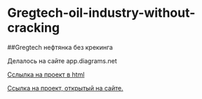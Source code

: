 # Gregtech-oil-industry-without-cracking

##Gregtech нефтянка без крекинга

Делалось на сайте app.diagrams.net

[Cслылка на проект в html](./source/index.html)

[Ссылка на проект, открытый на сайте.](https://viewer.diagrams.net/?tags=%7B%7D&highlight=0000ff&edit=_blank&layers=1&nav=1&title=%D0%BD%D0%B5%D1%84%D1%82%D1%8F%D0%BD%D0%BA%D0%B0%20%D0%B3%D1%80%D0%B5%D0%B3%D1%82%D0%B5%D1%85.drawio#R7V1tc6M4tv41qer%2BkBSSEIiPjp1MtmZ3srt9586d%2FbLlTpyX2%2B447bjf9tcv2EgWRwJkkASJlarJtDFgBz16zvs5J2T6%2Bccv6%2Fnzw99Wt4vlCY5uf5yQ2QnGcRLlv4sDP3cH0jjeHbhfP97uDqH9gQ%2BP%2F1mUB8vr7r8%2B3i5eKiduVqvl5vG5evBm9fS0uNlUjs3X69X36ml3q2X1U5%2Fn9wvlwIeb%2BVI9%2Bsfj7eZhdxTTKNq%2FcbV4vH%2FgHx3zdz7Obz7dr1dfn8oPPMHkcvuze%2FvznN%2BsPP%2FlYX67%2Bi4dIhcnZLperTa7f33%2BMV0si2fLn9vuusuad8UXXy%2BeNiYXLH%2BdXXwjv5Ev%2F%2Fr09SP74%2FyXf8z%2BfVre5dt8%2BXXB%2F4xkmd%2Fv%2FG6V3zb%2F1puf5aNKvnxd8TdOX7YLOclPwPQ5x8L5%2Fv38X%2Ffl%2F7c3%2BtjvLrPoZIKK3%2Bf0ZIZOWLT99%2BxM3H7d%2B%2F7ns%2B3vaHv%2FePsbl0fKD8mf6kf4d%2BXHds%2BIH8aVL4K30FgUDz%2FK3%2F7%2B8LhZfHie3xTvfs%2B3Un7sYfN5mb9C%2BT9fNuvVJ4FAUv4B5XbBVNxfXm6%2Bdov1ZvFDOlQu%2Fy%2BL1efFZv0zP4Vv1hKJ5VaNWfn6%2Bx74iJTHHiTM8%2FPm5V67F3fewy3%2FR4m4A9CHa9H3bLKoNGpY1OxSAY38793vHbAupCWf8IWXT6Db3yk%2FOKneU1zFJDARBUDPtUjJl2%2Bjg8N0tVyt8yNPq6dF8dc%2FLpfg0Hz5eP%2BUv7zJQbHIj58XYHjM2W1SvvH58fa2%2BBgt%2FqoIlQBHxevyS%2BohagGSBEBSRWQa%2BURkUotIIxojuIUMTVm1%2FkYFtGcSnAVf5b%2Bntdyko7E%2BfFXc%2FXL%2B%2BXFZLNzVYvltUcCuiiKCXaEGEBnTwMYvkaX9YIObiKxG%2BkUVmin5aYhlxpGrZcZRdZ3TRLPOOnpIXK0z67nOTbtat85cPG2P452Cgg9Vfeo%2FVEi93UfsJOa5JMv4u8MAyxd%2FIKwDFvYJLEw0yAIP%2BObr%2Btv2%2BRYPcPF0OynMn0L4L%2BcvL4831Qesyva2x43Y9rb5X%2FN%2FxVVnlL%2F8U3xk%2FmL2o7zl7tVP%2FurH40a6LH%2F1p%2FTO%2FqLixU%2FpS3F95nZxN%2F%2B6xdhy%2FnGxPBe2Vd0Jq%2FXtYg20oarWtLXHptMkOQxFL6uv65tFu4qwma%2FvF5t202pxWzFAVUxKmKMayPFj68Vyvnn8VjVbdTgsP%2BHvq8etqlFC%2FhTRKuYjiOXdH15eJtuR4E4E3giBG%2B2ejHKjHK7zn9Jpz8UJL8rOEU%2Bmx2aK2zdT2%2F4x3zEC%2Bak59PfbTN5k0p6r2WYqjhXMo4%2Bk0HNkBkBe8J4GvFduZA3NtFbpMPbRxF31y%2FNDlY36T%2BqgbNjzrxjpG7Evqxcqtpmp%2FuHMgCGq4XuFP7h%2F5lsK9eNpAEpfojEaE58qH2KZKpVy8uRPYrXePKzuV0%2Fz5cX%2BKGD1%2FTl%2FXa2ey4P%2Fv9hsfpbPd%2F51s6quSg%2F96qAFlUQSIXd3RCusnChoJDWUWHwBWkXWYbKoXtGpETAImLk0AuDa3dGqVCEal4WRK9xMDiBWIwcwzZlmGkW27nfxe%2F7n%2F2UgopI9sjma7%2B4qOLctNJIqTIipN8SZ0OAMOrjRqjU%2BkaEGXjV09zp3Zw385obk%2F3nRudmodG5M21RlY507qt4pg1J4cBsz1kVOD7Qxq7LcGO4qBPkGQBL895vBhQlaYb2bm60M7w53HvhvgzsZl40J8U6xJbjHaV%2B413xhYHdQmDIAz8fV83nug1PNhBq4Qq15bzR7qeO%2BMNZ5xTs1nqNmueXbq8O9D2PZcgCRWdRxy8XAP5TBvevYq5Ma6E6O5EcNwlvw3UXGvFIPv7E4Ska1NwjwVCYoOoukH9xROIHbxkl2lkk%2FbAhR5Ub0pBaUOs9qXAexc6CPSbKUMEtkykA5vJI22ihe%2FX2xfszXpshQ2h7svjW5OHrte5MxO3szA66j2LMUwx43jI%2Bg2aGboxbJrw2gwksEc20OhSTGAOnNUsiWuABfP0k9iAsUcdo6xIP%2F2n32d3fFMloTYLYMmjQ23HiOvP4KJBOYvQb9sJagTwH0Wdps1MPzUx9bJdUFsY9JUEjGfoYr26PQoBsddfkLewqUaWyMb6eRiicGFR1jjYlVxVNqaPcfLJDSrGlXuhJIibKrXru4IbmNXxNUq9vnuG2j6%2BUUbnGY21IN2%2FeocYphZOqdM95%2B%2FdLgNeUTRb3CNvsnQ1LG%2BkSb2XxIepC9OHR0PDHkGOgkKNKVTnhNg0l1tRPDu%2FuTpC3l2ZPnZQDfSTou05RgCNquTn%2BSdBP%2B9uRz2sAybyGhazol%2BX%2F6ndaK%2Fh4Skw0nMWusP5DUhcRuOBS0FPj4EHJlSKbwK7MWSxJewIvuHCu5TBUQErZKbFel91veVx2t3S7OGi871JN%2FJoW6kJIoV7Ov2ncoMcx7srYlYtq4JY4hlbhhh%2FhAbWzqL3GbS5wopY1ZM4crFyAv7kBNIW1RirIrY9%2FZfolkNJ57Mhdra2VRhr2bi8UiD2wuKkqMzlzUqf4Iquj2SrCtJs50yjP2l2bpOs%2FYlN7ScSUaIyhwY67WH54GBvzKni1CpmacfLhWAf2K665iWn3Cg9ddMax55OQtPXI6tlI3NpbuBuMicBFM7E7gxLhSZFztCIiaJdKNwAnwQSSZGYH7qxQR7vQjNs7QeYl0e%2B6LHkqPqR8cUdN6k567IdvmSMUxwyllCeZeYg5p0nFvZLC7GryRJcdhBpQoro25dQMmqswO28qCz%2BOA7WFqFfTdHlCfMYz%2F9MZx1f%2FtCsdqzkbAsVccJ258d618TKGuYgvHoFI8ackIhOfTxAt%2Fq7HQgHu%2FuPcUC30tuE%2BoD9ynwRwYGve%2B9Bbg%2BlLSTcaCe%2BQF9xo%2FfcC9T9ynpj6gI8F96qOdAcqCfj%2B0nTqO2Dw0L3kDJ8fwC2r20PAzTaf1DD8fUp%2BpdV9X%2BMN1fGBaRl1%2F%2FHe7YoL3CsTddLn3Er1jwFrSRe%2F8NidnuqkYIXwnaKUHiWBDEmGmprqf8B0FXJLA1Enj5GaYHdA7t9l6hoaF%2BpSujXo64P2QvCH93mht9e8wj980H2lkzRMQbCbVNWIXg0iH734eCDcnEpcq2mtXCBu6RvWuKY3OxN4t67t3TXM81Xcz45Q%2BN1qpCmmYq4d7z4uo%2BSCgN7Go2RtAYEn5geejyIu7mH%2FqEdtvTpq8GW8UFBMnO%2BVgfAP8kZbMfhb1O1%2FUBjvGd3M1V8C3c3w7ynKyjG838MMkuMeGhR8m2I8igjGsZnFURwuBjFrKaBWtH%2FnIO8r1mYB8Ezug7M5s2ifXx5bBnrYMUmpkHWWQHrxlIjiVy8uWiYMu3rRlOozh8CJgxjHmx7f%2Bznyo70xfyJvJc9Nn5XTifbXuuaUmTu%2BmyVXy3lZHqOJvCZOJLHSVwjzFra2plLsqYYQ0Xvqjo2qrjVp7UHVmSNWIa%2BiuFRsYY2UQiJb0GlbTVdmtSwWFypjXiH1P2Xlp9oaxzx831Eem0oxbPtBwp5vg6N30KralRKAoPsK2kgno0JcSjQJANAqAs5SVLNbiYDKrQQC2p0eiJAsQ2LPKYBBANKiADWKwu0jLTHuIo9iNn%2BpQSZSCHgFZS564cr6PgbyZfiBvYUnnjEVqeCu%2BQpE1Azg7xpbIkLgyXbqlX9lV41Mhkk9F7nSW2fKmXC08JNKOb8X3Y2qlJWdeRVUURFXTWJnX0eHUdAAN102dtyAGTo7UcKqsJkmXVXU7w2xf35NsmJ%2F2w8G7ckR71VMHINiG1XRYVPuecFRr33evZn7m4cRhrx7PXvVU1p%2FA8mbDlnOtfcNNh1n73queMkGzoAQ7qVQVMy%2FaHTYckAM7bJAyPYNHBh2LC82UwsLyjiVrO61a4eiETcNIKqvWOFOtcb%2F1rmIERaXmb7fGL8%2FzJ5NVri1Z3oYhYiU9plNiTP2HlLfJ%2F%2FzdF5byZa7fVLV0CuEjYDEcfNKQU%2B4k8CDSQwxa3Yyk5wKMgZNmzUs530%2B%2BSFRLd8WC9xJqW7qTfdYXW5m5i2E0ROUFf%2B2%2BAae1QeShmzYPMT6jpLraGj%2B0WByZumAWtkXqygJ1uaEuZExdvrrT1dS%2Fjqf1gnhofokp%2Fx1rqOoYKKnGCTkcHyFNHo9CUG66bxh00ri7u7nZFkNY6Bog10wI75llVxoxzdxg45r3A4c8xIaOMvVGwONGDPtrHKr3EdhrizbrffAPJF46EyJdXydLZm6%2BxtPi%2FdMtewoHSs6ndcqgYckIMGnd868%2FWzYB%2FSl109awjn8hii3y73Ddjw7i3w402jn64bL%2FkXHRPhpXB6QElgBB74opQyc1laDeOiAhTfaVTd9fdllhtT0vqj5BJjmZRRqg5HbeX8VKlh0VRwI3cpLc3WWZK%2B6EvX213Bn75U6dF3mE3Ol9AJMgLwOaG5ciCnuodqY5Ba7wRo5pDofMCDd9TxA2dfTgyE3B18HZ8XD6i5dgP6537dgRsxNJYE6PzJCAQTGiKcbJvMpCLvoGmNrcxY7wVBtqrO1jU6rw1P43y86y6pBCwvJD8k83uQhzlrnjxF8DVDW797XLuemU5P9pd0Jtl6O2JsBVTcClSZyabhJjn2VfUxfmJnVWAimcz%2BmoEpum8Bu3tFeCFzDUcj4s%2FvSSrcWp4ahVWAexSuOEWxS72XLec9F9eNtTTSRr7%2Bqh3JkjMiGo5ALfOcixpMXG3ClUjL%2BQjtuqBdzejEgfntqqjsfsCJMcYYckpmuQoFPYoPfT3kwPg8DqMc70%2BNh%2FpoepA4AP%2FxiJUg%2F7pyeGlUPtw0EMfVseE0tYyNCcJIzGWLsrbucvD%2BLv7L4REDZvFDGOFuspUAziFj0Zno8iL%2FmaWN8qYoKVyNJFJWpkq%2BliesVs9ZwgODRd7KZSUOC2jXV9K3RNF52pFAi%2F7YBXl%2F62Lj0jxtlcgjBGomkQ6J5OrfgOY5h0hRtv69qTSFT3xGvXGYw8idVNlbbtqhF6Es33i3VXInR3d3UlkqQL9l%2BbY7H1fOolj5LoYpmd5Z674Fbr3pLCAYQQeSOfRmdRRFq28vYVHGW2l5rx1twQcpPf0NNgNPPAvCj%2FHIm4hAF6JWnZlCRgXztno9jgN0YR9rIPdal7R27mN4jsHnuJENO9REwH1xpvkn42Ch8GESAxHCTGUZuLEIF02DJhQ3OFH%2F2CaHjNZq4UktKQUU0yssie2saDsmhcaVRKrvHlpcNcY6qkv%2BjbDuiUAndtB0hzSmfJJ9X1eMNcNkBeM1ccDTjQjcNbpawINKtCphlVrf38BV226aH2eFDTnsdTW5ay4EIc35UJX5ZseH4pBfFT6QTcdsm5cvIxE6vwHzTTauqVVmOkPHoPGmNX9not7NxH0zSuHuGG8tCaZlxneNdqmm1XuNE0MRoE6wGz0pmJp%2B7Qe18z95U6GoeLYDE89dL6lfQvbkdZk7Iwk8T4BU%2FEE0l5vCJTL%2F%2FFadXKlGHlP8qGl%2F%2BgPwNCKVXlv650BWq11uR%2FbsUFTnTCiVw6G3CidSdiNyaDnX8TSj0wGX9OfZissQuSnHA8kZxAaj4RK48PRlEGaTeOKYrCYe0o01CUbmCMuy5JsZrO%2BLYIqGmco8OMATHAysDU8KS2ZdAFHcEYnnEJOvQMKdN4LSmAGSLgK1dp8%2BALXPEsVnm2oMetpjYh5Qymw%2FIU6zTIQXo9G%2Bh3bnMWGcFntLK0mW5MIKYqecLZNRbJMzl6%2Fa6JXrkfSjilDPO6%2BrCucSjRF%2BuKCQiS1HdkLSsOe8R8kB8LVk7RoOjuzrqVYwxm5gbMh8fFIdajlu6FrVe4EtiauPg%2BnK12EmTV5tJ9SxfYMY56RlFUp4DKIjzS2D8ORXjNtGfM62YRn6MaSW65ixImdjQ6pUubHBOMFHv6smpVS%2BW9x6AHKjKOaGxov9kTVG38cWwC0E3n89g47X6s46KjZvGnnO8j2RUHvDZNy5Iy2Q%2Fqa%2BMD55jnoDq3WmA5BEemdaMFNhxjmRf9r2ZQ9qUk6mVpKw9OJ1fM3uB0go9QE4SDu3jXleEGpyPeYyVwomUZTo3TF9JxVPIjDExSgltsWHgB9uJz5oV5AbG2EWtcHO1rbKyScEMMx6jby%2B4KYBsYbBhZryzul9yCQ%2FBjaEjgcVi9KFOG7HgQgFjTJSEA0DMArZuj%2FTiJDMJJdR6DvY%2FgFSTcDw0l3glhLFCiIao5NCSo9ahmTz%2B%2FbqKVzSKymRTrYVKUh1ajj%2BMo7%2FIyi0dM3WubxeMuQ5LWT3UqHknvVc%2BYFG2WZzLRfQiSnfMWvZHSt3cHmkQKGWLJiRkpabe7L%2F0WoQMzxGJNBaDnQU6JJrxsdQxtn1ISWH16Vj3aXGDqF0Zm2dsup4Qp2QuUDk5NSX1Vsx10yXSElNBIpMxjZ8o51dnsAYf9aQ7UOSWa5p1El0PjEIb9JWQjDDMVB0jRlCY60AWI2aE6Uy3MnSBN64d%2B2cFYLFFXqXntQCKysoimrUMRGioa21zhD9e5qI%2FePb8fF3D8AESMXh0OIFmoP3djr6fGWcicJcZir6eOm1%2Ftqx9VoyuSJvGCdy8khYlWRE6HHOPaLzh999s1fh9butsRuB6UDjIYa0jNa3YyRiErxU1maWqalYLRWLJSADrTtsqKlgscZaWkmt4ZpXolVHWV%2BmRnZyzRJpWOX0jp8Ei5SpDnG9ayUt1gcuzV1GMhddgRIRmnuhvPfnJNSKCcPG1rgdpygStCcuycaFICwVw%2BmcHMQz1HY0SmOiPSqycrx2igN4OC7qgYEHFSKerOInbSocV%2FD8bkPGjQA2gcs0YRnLuUlCl0xonF4AJX9dzYLWNmcrSq2hzozTOp34ZDJDFgWORXgdTX22YizC20exHNFOudVNZVdZxUAgBy0NzeXFs%2F9eFpcoyTbhGpbVDUphG4G0yXhjQwJwZPZjwpnLqZqNW3tJfPYTYt7Y29zLHhLvjR0mujQ72S%2FpRKX0eE26x8FC3UfM%2F0atIh3TG9wglqoj1pmzvJHbvS%2Fp12m3PrJoqrUaiFjZHbtxrkgPmVWNOB0nPgltanyPXGwG%2Fzq93qlms9XR7hGhOd29jrGucrdPRalJvgfGbcOYKrzWMJzmf1ftnerYmnV2R6fX01rl7DfoLWMVE3O%2FIaI8JRiBE52exiCxts9pEVU0Uas8RmH%2FIs0hVByOUPct1EVLEp9hcynjB6BLQBdIRY4xlEiV%2FaCJ4WR7SBDGlDdMUcOlDCO66I5lNtM49gj93My8gj%2FmC9s9pF1dv8pokK6Dd0BPpNaHwxdGVw5MYnrGEiAkoKuZTy1XiHzwUNYLMtFc3BZj19oCf%2F9C9DbxY7sv9dNEEExTFHIXxiA%2BOaeZU9PCAa6MA2HZi3Gh5Jr30KwZk1j8ZRLkDcwHOsJTt09EkxHlGpt5ujLKr2JuMiKr8JQAqBacx8zwRWX5NlnFyWHpxcBkLLDQUI2uICtbFCp1qt2i%2F%2BTrqz%2FJ0rbT4ObTlc%2B5QGS4hLvQluAvwBosl0W%2BKbuxAYDpLbjeRG5h00R6bII9eKvMxtM4XntMVVEl%2BOSm664YkkalfwPbvBBfADT5jPlDtxNZpBcMZgVQYG09ddzZNLoO%2FVR8GWeOJ9WLGThvhK2VKnVfm1MhQWHT6YiEMw0Y22VZxmpm3hcXXvFN%2Fc2Sx00JMK9PsYroWGR30qi0G4ZPhoHWaBCdwwgWkFR25%2Bj4wJ%2BmccdytwfFUM4VeHUJhDp0N4Zg7X5jmSXNZyqY3aBHh2aoSfMqFN1O84KIAMzvZ6CIOsJarJu0epBsLO6mvEfAZnOo9coI14qLjA4plN0NXxqWHpd9%2BvcLyYxlHX9HLqDNMkpJe7Uej4BA6DWR14XAodCdb%2B4JAYR1bEvvU1F8ItE5jbLnDk5OQP1qNuqRGQp2hcss2NDBOB3vE4JTiBjsG0OAYIENiMYXgIUBxklhuZZdxZhI1FZoFsFRT5aNUqHpQz41Du4VUmW51uXzQIpwarzmVrJ%2FGxcvfZ6BioEfaYo6Y9l9x1vY5DCkRh1l9eWqfGzJQa%2BT2dJzNEaXQWST%2B4AkYWZ0WrSfHDqve3lOiQgpE6zAv9xkEBGBrljlqLKQDLgBeNJdEQQG49P47b6myhOzD2slOCx2%2FonZKNpIVuCmMsSQtiY6jeHHpBHPuYZc6LigLEh4K4q5riAPHy%2BSZBqx8a4lztGBvEvUyCEM%2FJySBnqxOhL5Xcjsu2GLdSzWV77JffWjGPY7%2BSmsa%2Brb5hd7VicXr0VOnGN8yTzNqpMk5sU2VPSPQf9dw8yzCW3LTySGe1H3SHIc%2F2OkTLxbnyIEV5LDAv0Q0caMqBUCAj4fFt6xnrLneNZxAdMQm60Rdj09mHo%2BkHB91OiMtjtwojDRbL0AhE47BYsrQZgK0XpC02eYYaz3cF8NBcbGCAYzqyngRxzfzW%2BnHVmgKWnhpXkR11fOM5UtCSdy%2F12spo3elgcSAIR4aocd%2F%2B0Rmi%2Feep1s%2Bsv87vdX6FLfHI9T8t3Wh6fbIfFxPMSvOKKCNK8zpyCNPgW3NDadQ07xLTkVGahQlEnfswCddVw%2ByCN5%2BEiJRhecP3YbIwmqxrG5qaBe%2BFIedgGb4NjQKi4dvQJKFVvBsDmxrrzwkdmbCxoD%2BjJl4xbHQqLPhphVgOU25rv8hgyi3S0JAfez3Tlfvr6AYmf1qkm5Ao6YZu%2BJIZ0A22TTfdQiYsrfZTYS0O67YLXCWFRb3ZsLVvQ%2F8bzXazeARxnlep9KDugN2zdEwaVPhlW58WAkhVF8peW3MVd1k6ScjZdcS22JBtEbHuSbDDtlkb28KEi4MvQIh54Wf8Svh5MqvmSTZwMqkwM%2BTqWeDqvlzNQEsNbUalZ64OXSAdcbVxRmUyjvqKfbyBUy9p6RDTcoEr5nWY8Jk%2F0yk6lRqC0KonQOstqKPN3e%2B0hxchhMiavQjaxEuHXoT6vpfGyCNGTQNFP0nZQyVnlOR7IJLekmsh1M7tFwfCrvY7DgY7ooEd8KEXHO4uCQVHUHTrBue4giP%2BfcY%2B%2FeV%2Fvv82%2B%2FnPyeUfyZd%2FTb6dahplQS9nKnEYb4JqR1vbRoE8pyKZdH10m4qUQFvDOGzvDAUaM6RAAamuvECErcYw764W749zxTVdYHSD4mws%2BK9ffv%2F10%2Bf%2FJV%2FQ5R%2Bnf%2F77A%2F128ZEv%2BBHr64dPwTmjJyZzcIAC3rX9u3HvgJ3t1VfP17TNgoXSGT4zm86smfMMR90kKbyXpR4dGIHq66SlSQdiad8LUC%2BDJX%2B5XhW0uD89p7mHv61uF8UZ%2FwU%3D)

